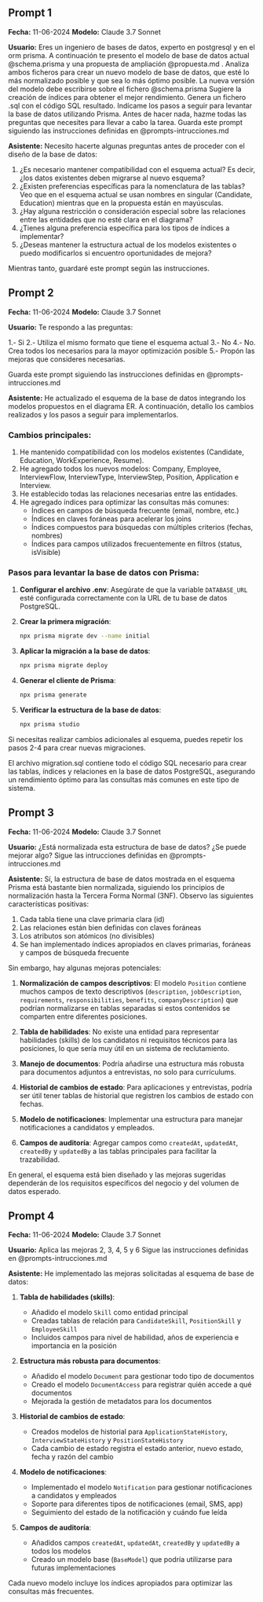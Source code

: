 ## Prompt 1
**Fecha:** 11-06-2024
**Modelo:** Claude 3.7 Sonnet

**Usuario:**
Eres un ingeniero de bases de datos, experto en postgresql y en el orm prisma.
A continuación te presento el modelo de base de datos actual @schema.prisma y una propuesta de ampliación @propuesta.md .
Analiza ambos ficheros para crear un nuevo modelo de base de datos, que esté lo más normalizado posible y que sea lo más óptimo posible.
La nueva versión del modelo debe escribirse sobre el fichero @schema.prisma 
Sugiere la creación de índices para obtener el mejor rendimiento.
Genera un fichero .sql con el código SQL resultado.
Indícame los pasos a seguir para levantar la base de datos utilizando Prisma.
Antes de hacer nada, hazme todas las preguntas que necesites para llevar a cabo la tarea.
Guarda este prompt siguiendo las instrucciones definidas en @prompts-intrucciones.md 

**Asistente:**
Necesito hacerte algunas preguntas antes de proceder con el diseño de la base de datos:

1. ¿Es necesario mantener compatibilidad con el esquema actual? Es decir, ¿los datos existentes deben migrarse al nuevo esquema?
2. ¿Existen preferencias específicas para la nomenclatura de las tablas? Veo que en el esquema actual se usan nombres en singular (Candidate, Education) mientras que en la propuesta están en mayúsculas.
3. ¿Hay alguna restricción o consideración especial sobre las relaciones entre las entidades que no esté clara en el diagrama?
4. ¿Tienes alguna preferencia específica para los tipos de índices a implementar?
5. ¿Deseas mantener la estructura actual de los modelos existentes o puedo modificarlos si encuentro oportunidades de mejora?

Mientras tanto, guardaré este prompt según las instrucciones. 

## Prompt 2
**Fecha:** 11-06-2024
**Modelo:** Claude 3.7 Sonnet

**Usuario:**
Te respondo a las preguntas:

1.- Si
2.- Utiliza el mismo formato que tiene el esquema actual
3.- No
4.- No. Crea todos los necesarios para la mayor optimización posible
5.- Propón las mejoras que consideres necesarias.

Guarda este prompt siguiendo las instrucciones definidas en @prompts-intrucciones.md 

**Asistente:**
He actualizado el esquema de la base de datos integrando los modelos propuestos en el diagrama ER. A continuación, detallo los cambios realizados y los pasos a seguir para implementarlos.

### Cambios principales:

1. He mantenido compatibilidad con los modelos existentes (Candidate, Education, WorkExperience, Resume).
2. He agregado todos los nuevos modelos: Company, Employee, InterviewFlow, InterviewType, InterviewStep, Position, Application e Interview.
3. He establecido todas las relaciones necesarias entre las entidades.
4. He agregado índices para optimizar las consultas más comunes:
   - Índices en campos de búsqueda frecuente (email, nombre, etc.)
   - Índices en claves foráneas para acelerar los joins
   - Índices compuestos para búsquedas con múltiples criterios (fechas, nombres)
   - Índices para campos utilizados frecuentemente en filtros (status, isVisible)

### Pasos para levantar la base de datos con Prisma:

1. **Configurar el archivo .env**: Asegúrate de que la variable `DATABASE_URL` esté configurada correctamente con la URL de tu base de datos PostgreSQL.

2. **Crear la primera migración**:
   ```bash
   npx prisma migrate dev --name initial
   ```

3. **Aplicar la migración a la base de datos**:
   ```bash
   npx prisma migrate deploy
   ```

4. **Generar el cliente de Prisma**:
   ```bash
   npx prisma generate
   ```

5. **Verificar la estructura de la base de datos**:
   ```bash
   npx prisma studio
   ```

Si necesitas realizar cambios adicionales al esquema, puedes repetir los pasos 2-4 para crear nuevas migraciones.

El archivo migration.sql contiene todo el código SQL necesario para crear las tablas, índices y relaciones en la base de datos PostgreSQL, asegurando un rendimiento óptimo para las consultas más comunes en este tipo de sistema. 

## Prompt 3
**Fecha:** 11-06-2024
**Modelo:** Claude 3.7 Sonnet

**Usuario:**
¿Está normalizada esta estructura de base de datos? 
¿Se puede mejorar algo?
Sigue las intrucciones definidas en @prompts-intrucciones.md 

**Asistente:**
Sí, la estructura de base de datos mostrada en el esquema Prisma está bastante bien normalizada, siguiendo los principios de normalización hasta la Tercera Forma Normal (3NF). Observo las siguientes características positivas:

1. Cada tabla tiene una clave primaria clara (id)
2. Las relaciones están bien definidas con claves foráneas
3. Los atributos son atómicos (no divisibles)
4. Se han implementado índices apropiados en claves primarias, foráneas y campos de búsqueda frecuente

Sin embargo, hay algunas mejoras potenciales:

1. **Normalización de campos descriptivos**: El modelo `Position` contiene muchos campos de texto descriptivos (`description`, `jobDescription`, `requirements`, `responsibilities`, `benefits`, `companyDescription`) que podrían normalizarse en tablas separadas si estos contenidos se comparten entre diferentes posiciones.

2. **Tabla de habilidades**: No existe una entidad para representar habilidades (skills) de los candidatos ni requisitos técnicos para las posiciones, lo que sería muy útil en un sistema de reclutamiento.

3. **Manejo de documentos**: Podría añadirse una estructura más robusta para documentos adjuntos a entrevistas, no solo para currículums.

4. **Historial de cambios de estado**: Para aplicaciones y entrevistas, podría ser útil tener tablas de historial que registren los cambios de estado con fechas.

5. **Modelo de notificaciones**: Implementar una estructura para manejar notificaciones a candidatos y empleados.

6. **Campos de auditoría**: Agregar campos como `createdAt`, `updatedAt`, `createdBy` y `updatedBy` a las tablas principales para facilitar la trazabilidad.

En general, el esquema está bien diseñado y las mejoras sugeridas dependerán de los requisitos específicos del negocio y del volumen de datos esperado. 

## Prompt 4
**Fecha:** 11-06-2024
**Modelo:** Claude 3.7 Sonnet

**Usuario:**
Aplica las mejoras 2, 3, 4, 5 y 6
Sigue las instrucciones definidas en @prompts-intrucciones.md 

**Asistente:**
He implementado las mejoras solicitadas al esquema de base de datos:

1. **Tabla de habilidades (skills)**: 
   - Añadido el modelo `Skill` como entidad principal
   - Creadas tablas de relación para `CandidateSkill`, `PositionSkill` y `EmployeeSkill`
   - Incluidos campos para nivel de habilidad, años de experiencia e importancia en la posición

2. **Estructura más robusta para documentos**:
   - Añadido el modelo `Document` para gestionar todo tipo de documentos
   - Creado el modelo `DocumentAccess` para registrar quién accede a qué documentos
   - Mejorada la gestión de metadatos para los documentos

3. **Historial de cambios de estado**:
   - Creados modelos de historial para `ApplicationStateHistory`, `InterviewStateHistory` y `PositionStateHistory`
   - Cada cambio de estado registra el estado anterior, nuevo estado, fecha y razón del cambio

4. **Modelo de notificaciones**:
   - Implementado el modelo `Notification` para gestionar notificaciones a candidatos y empleados
   - Soporte para diferentes tipos de notificaciones (email, SMS, app)
   - Seguimiento del estado de la notificación y cuándo fue leída

5. **Campos de auditoría**:
   - Añadidos campos `createdAt`, `updatedAt`, `createdBy` y `updatedBy` a todos los modelos
   - Creado un modelo base (`BaseModel`) que podría utilizarse para futuras implementaciones

Cada nuevo modelo incluye los índices apropiados para optimizar las consultas más frecuentes. 
